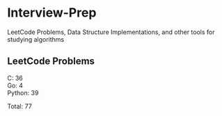 # Interview-Prep
LeetCode Problems, Data Structure Implementations, and other tools for studying algorithms

## LeetCode Problems
C:      36<br/>
Go:     4<br/>
Python: 39<br/>

Total:  77

